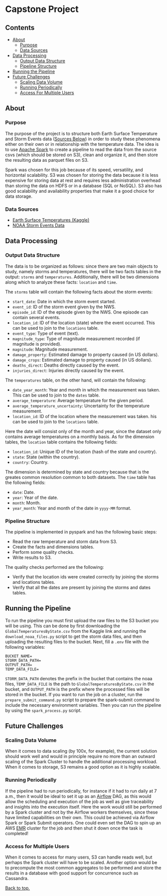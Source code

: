 # Capstone Project

## Contents
* [About](#about)
  * [Purpose](#purpose)
  * [Data Sources](#data-sources)
* [Data Processing](#data-processing)
  * [Output Data Structure](#output-data-structure)
  * [Pipeline Structure](#pipeline-structure)
* [Running the Pipeline](#running-the-pipeline)    
* [Future Challenges](#future-challenges)
  * [Scaling Data Volume](#scaling-data-volume)
  * [Running Periodically](#running-periodically)
  * [Access For Multiple Users](#access-for-multiple-users)

## About

### Purpose
The purpose of the project is to structure both Earth Surface Temperature and Storm Events
data ([Sources Below](#data-sources)) in order to study these phenomena either on 
their own or in relationship with the temperature data. The idea is to use
[Apache Spark](https://spark.apache.org/) to create a pipeline to read the data from the
source csvs (which should be stored on S3), clean and organize it, and  then store the 
resulting data as parquet files on S3.

Spark was chosen for this job because of its speed, versatility, and horizontal scalability.
S3 was chosen for storing the data because it is less expensive for storing data at rest and
requires less administration overhead than storing the data on HDFS or in a database (SQL or
NoSQL). S3 also has good scalability and availability properties that make it a good choice
for data storage.

### Data Sources

- [Earth Surface Temperatures (Kaggle)](https://www.kaggle.com/berkeleyearth/climate-change-earth-surface-temperature-data)
- [NOAA Storm Events Data](https://www.ncdc.noaa.gov/stormevents/ftp.jsp)

## Data Processing

### Output Data Structure
The data is to be organized as follows: since there are two main objects to study, namely storms
and temperatures, there will be two facts tables in the output: `storms` and `temperatures`. Additionally,
there will be two dimensions along which to analyze these facts: `location` and `time`.

The `storms` table will contain the following facts about the storm events:
- `start_date`: Date in which the storm event started.
- `event_id`: ID of the storm event given by the NWS.
- `episode_id`: ID of the episode given by the NWS. One episode can contain several events.
- `location_id`: ID of the location (state) where the event occurred. This can be used to join to the
  `locations` table.
- `event_type`: Type of event (text).
- `magnitude_type`: Type of magnitude measurement recorded (if magnitude is provided).
- `magnitude`: Magnitude measurement.
- `damage_property`: Estimated damage to property caused (in US dollars).
- `damage_crops`: Estimated damage to property caused (in US dollars).
- `deaths_direct`: Deaths directly caused by the event.
- `injuries_direct`: Injuries directly caused by the event.

The `temperatures` table, on the other hand, will contain the following:
- `date_year_month`: Year and month in which the measurement was taken. This can be used to join to the
  `dates` table.
- `average_temperature`: Average temperature for the given period.
- `average_temperature_uncertainty`: Uncertainty for the temperature measurement.
- `location_id`: ID of the location where the measurement was taken. his can be used to join to the
  `locations` table.

Here the date will consist only of the month and year, since the dataset only contains average
temperatures on a monthly basis. As for the dimension tables, the `location` table contains the 
following fields:
- `location_id`: Unique ID of the location (hash of the state and country).
- `state`: State (within the country).
- `country`: Country.

The dimension is determined by state and country because that is the greates common resolution
common to both datasets. The `time` table has the following fields:
- `date`: Date.
- `year`: Year of the date.
- `month`: Month.
- `year_month`: Year and month of the date in `yyyy-MM` format.

### Pipeline Structure
The pipeline is implemented in pyspark and has the following basic steps:
- Read the raw temperature and storm data from S3.
- Create the facts and dimensions tables.
- Perform some quality checks.
- Write results to S3.

The quality checks performed are the following:
- Verify that the location ids were created correctly by joining the storms and locations tables.
- Verify that all the dates are present by joining the storms and dates tables.

## Running the Pipeline
To run the pipeline you must first upload the raw files to the S3 bucket you will be using. This
can be done by first downloading the `GlobalTemperaturesByState.csv` from the Kaggle link and running
the `download_noaa_files.py` script to get the storm data files, and then uploading the resulting files
to the bucket. Next, fill a `.env` file with the following variables:
```dotenv
BUCKET_NAME=
STORM_DATA_PATH=
OUTPUT_PATH=
TEMP_DATA_FILE=
```
`STORM_DATA_PATH` denotes the prefix in the bucket that contains the noaa files, `TEMP_DATA_FILE` is the path
to `GlobalTemperaturesByState.csv` in the bucket, and `OUTPUT_PATH` is the prefix where the processed files
will be stored in the bucket. If you want to run the job on a cluster, run the `prepare_submit_command.py` script
to prepare the spark-submit command to include the necessary environment variables. Then you can run the pipeline
by using the `spark_process.py` script.

## Future Challenges

### Scaling Data Volume
When it comes to data scaling (by 100x, for example), the current solution should work well and 
would in principle require no more than an outward scaling of the Spark Cluster to handle the 
additional processing workload. When it comes to storage, S3 remains a good option as it is highly 
scalable.

### Running Periodically
If the pipeline had to run periodically, for instance if it had to run daily at 7 a.m., then it would
be ideal to set it up as an [Airflow](https://airflow.apache.org/) DAG, as this would allow the 
scheduling and execution of the job as well as give traceability and insights into the execution
itself. Here the work would still be performed by a Spark cluster and not by the Airflow workers 
themselves, since these have limited capabilities on their own. This could be achieved via Airflow
Spark or Spark Submit operators. One could even set the DAG to spin up an AWS 
[EMR](https://aws.amazon.com/emr/) cluster for the job and then shut it down once the task is completed!

### Access for Multiple Users
When it comes to access for many users, S3 can handle reads well, but perhaps the Spark cluster will have
to be scaled. Another option would be to precompute the most common aggregates to be performed and store
the results in a database with good support for concurrence such as Cassandra.

[Back to top.](#capstone-project)
